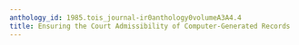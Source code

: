 ```yaml
---
anthology_id: 1985.tois_journal-ir0anthology0volumeA3A4.4
title: Ensuring the Court Admissibility of Computer-Generated Records
---
```

